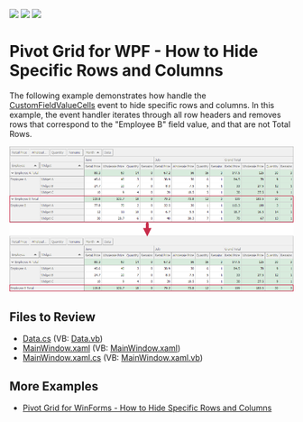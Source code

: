 <!-- default badges list -->
![](https://img.shields.io/endpoint?url=https://codecentral.devexpress.com/api/v1/VersionRange/128582039/21.2.3%2B)
[![](https://img.shields.io/badge/Open_in_DevExpress_Support_Center-FF7200?style=flat-square&logo=DevExpress&logoColor=white)](https://supportcenter.devexpress.com/ticket/details/E2769)
[![](https://img.shields.io/badge/📖_How_to_use_DevExpress_Examples-e9f6fc?style=flat-square)](https://docs.devexpress.com/GeneralInformation/403183)
<!-- default badges end -->

# Pivot Grid for WPF - How to Hide Specific Rows and Columns

The following example demonstrates how handle the [CustomFieldValueCells](https://docs.devexpress.com/WPF/DevExpress.Xpf.PivotGrid.PivotGridControl.CustomFieldValueCells) event to hide specific rows and columns. In this example, the event handler iterates through all row headers and removes rows that correspond to the "Employee B" field value, and that are not Total Rows.

![Pivot Grid](images/pivotgrid.png)

## Files to Review

* [Data.cs](./CS/WpfApp/Data.cs) (VB: [Data.vb](./VB/WpfApp/Data.vb))
* [MainWindow.xaml](./CS/WpfApp/MainWindow.xaml) (VB: [MainWindow.xaml](./VB/WpfApp/MainWindow.xaml))
* [MainWindow.xaml.cs](./CS/WpfApp/MainWindow.xaml.cs) (VB: [MainWindow.xaml.vb](./VB/WpfApp/MainWindow.xaml.vb))

## More Examples 

- [Pivot Grid for WinForms - How to Hide Specific Rows and Columns](https://github.com/DevExpress-Examples/winforms-pivot-grid-hide-specific-columns-and-rows)
